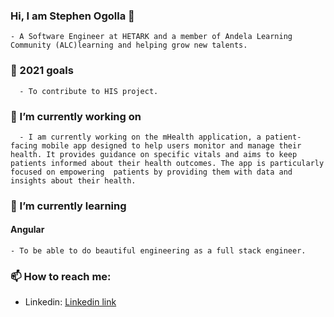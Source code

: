 ### Hi, I am Stephen Ogolla 👋
    - A Software Engineer at HETARK and a member of Andela Learning Community (ALC)learning and helping grow new talents.
### 🎯 2021 goals
      - To contribute to HIS project.

### 🔭 I’m currently working on 
      - I am currently working on the mHealth application, a patient-facing mobile app designed to help users monitor and manage their health. It provides guidance on specific vitals and aims to keep patients informed about their health outcomes. The app is particularly focused on empowering  patients by providing them with data and insights about their health.

 ### 🌱 I’m currently learning 
 #### Angular
    - To be able to do beautiful engineering as a full stack engineer. 

### 📫 How to reach me:
* Linkedin: [Linkedin link](https://www.linkedin.com/in/stephen-ogolla-78471790)

